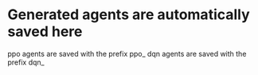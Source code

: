 # Generated agents are automatically saved here

ppo agents are saved with the prefix ppo_
dqn agents are saved with the prefix dqn_